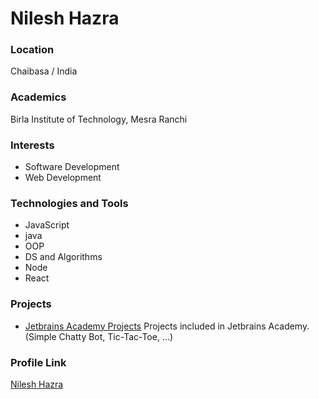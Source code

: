 # Nilesh Hazra

### Location

Chaibasa / India

### Academics

Birla Institute of Technology, Mesra Ranchi

### Interests

- Software Development
- Web Development

### Technologies and Tools

- JavaScript
- java
- OOP
- DS and Algorithms
- Node
- React

### Projects

- [Jetbrains Academy Projects](https://github.com/nileshhazra/JB-AcademyProjects) Projects included in Jetbrains Academy.(Simple Chatty Bot, Tic-Tac-Toe, ...)

### Profile Link

[Nilesh Hazra](https://github.com/nileshhazra)
